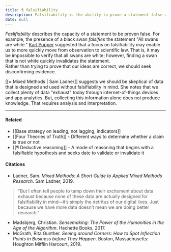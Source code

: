 ```yaml
---
title: ¶ falsifiability
description: Falsifiability is the ability to prove a statement false and helps turn observations into scientific laws by seeking disconfirming evidence rather than just confirming data.
date: null
---
```


_Faslifiability_ describes the capacity of a statement to be proven false. For example, the presence of a black swan _falsifies_ the statement "All swans are white." [Karl Popper](https://publish.obsidian.md/mobydiction/Karl+Popper) suggested that a focus on falsifiability may enable us to more quickly move from observation to scientific law. That is, it may be impossible to verify that all swans are white; however, finding a swan that is not white quickly invalidates the statement.  
Rather than trying to prove that our ideas are correct, we should seek disconfirming evidence.

[[≈ Mixed Methods | Sam Ladner]] suggests we should be skeptical of data that is designed and used without falsifiability in mind. She notes that we collect plenty of data "exhaust" today through internet-of-things devices and app analytics. But, collecting this information alone does not produce knowledge. That requires analysis and interpretation.

---

#### Related

- [[Base strategy on leading, not lagging, indicators]]
- [[Four Theories of Truth]] - Different ways to determine whether a claim is true or not
- [[¶ Deductive reasoning]] - A mode of reasoning that begins with a falsifiable hypothesis and seeks date to validate or invalidate it

#### Citations

- Ladner, Sam. _Mixed Methods: A Short Guide to Applied Mixed Methods Research_. Sam Ladner, 2019.

> "But I often tell people to tamp down their excitement about data exhaust because none of these data are actually designed for falsifiability in mind—it’s simply the detritus of our digital lives. Just because we have more data doesn’t mean we are doing better research."

- Madsbjerg, Christian. _Sensemaking: The Power of the Humanities in the Age of the Algorithm_. Hachette Books, 2017.
- McGrath, Rita Gunther. _Seeing around Corners: How to Spot Inflection Points in Business before They Happen_. Boston, Massachusetts: Houghton Mifflin Harcourt, 2019.
